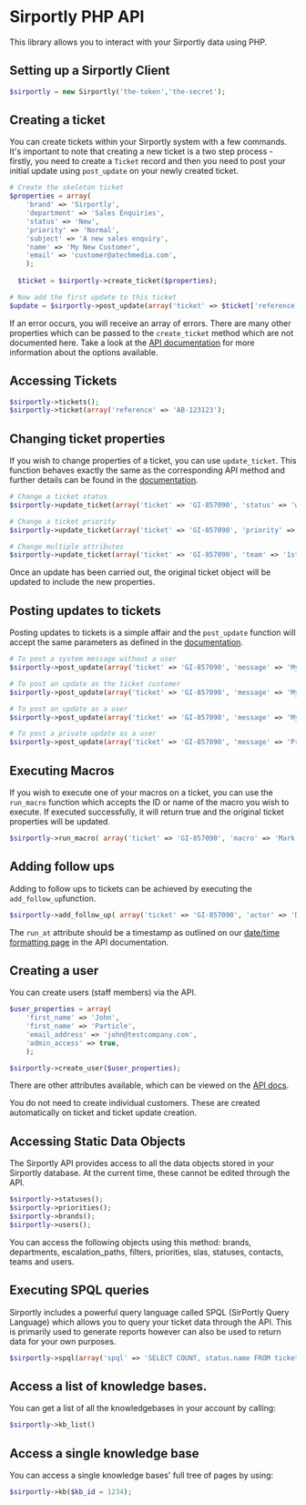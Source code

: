# Sirportly PHP API

This library allows you to interact with your Sirportly data using PHP.

## Setting up a Sirportly Client

```php
$sirportly = new Sirportly('the-token','the-secret');
```

## Creating a ticket

You can create tickets within your Sirportly system with a few commands. It's important to note that
creating a new ticket is a two step process - firstly, you need to create a `Ticket` record and then
you need to post your initial update using `post_update` on your newly created ticket.

```php
# Create the skeleton ticket
$properties = array(
    'brand' => 'Sirportly', 
    'department' => 'Sales Enquiries',
    'status' => 'New',
    'priority' => 'Normal',
    'subject' => 'A new sales enquiry',
    'name' => 'My New Customer',
    'email' => 'customer@atechmedia.com',
    );
    
  $ticket = $sirportly->create_ticket($properties);

# Now add the first update to this ticket
$update = $sirportly->post_update(array('ticket' => $ticket['reference'], 'message' => 'I would like some more info about your product', 'customer' => $ticket['customer']['id'] ));
```

If an error occurs, you will receive an array of errors. There are many
other properties which can be passed to the `create_ticket` method which are not documented here. Take
a look at the [API documentation](http://www.sirportly.com/docs/api-specification/tickets/submitting-a-new-ticket)
for more information about the options available.

## Accessing Tickets

```php
$sirportly->tickets();                   
$sirportly->ticket(array('reference' => 'AB-123123');      
```

## Changing ticket properties

If you wish to change properties of a ticket, you can use `update_ticket`. This function behaves
exactly the same as the corresponding API method and further details can be found in the 
[documentation](https://atech.sirportly.com/knowledge/4/api-specification/tickets/changing-ticket-properties). 


```PHP
# Change a ticket status
$sirportly->update_ticket(array('ticket' => 'GI-857090', 'status' => 'waiting for staff'));

# Change a ticket priority
$sirportly->update_ticket(array('ticket' => 'GI-857090', 'priority' => 'low'));

# Change multiple attributes
$sirportly->update_ticket(array('ticket' => 'GI-857090', 'team' => '1st line support', 'user => 'dave'));
```

Once an update has been carried out, the original ticket object will be updated to include the new properties.

## Posting updates to tickets

Posting updates to tickets is a simple affair and the `post_update` function will accept the same parameters as defined in the [documentation](http://www.sirportly.com/docs/api-specification/tickets/posting-an-update).

```php
# To post a system message without a user
$sirportly->post_update(array('ticket' => 'GI-857090', 'message' => 'My Example Message' ));

# To post an update as the ticket customer
$sirportly->post_update(array('ticket' => 'GI-857090', 'message' => 'My Example Message', 'customer' => 'Daniel' ));

# To post an update as a user
$sirportly->post_update(array('ticket' => 'GI-857090', 'message' => 'My Example Message', :user => 'Daniel')

# To post a private update as a user
$sirportly->post_update(array('ticket' => 'GI-857090', 'message' => 'Private Msg', 'user' => 'Daniel', 'private' => true ));

```

## Executing Macros

If you wish to execute one of your macros on a ticket, you can use the `run_macro` function
which accepts the ID or name of the macro you wish to execute. If executed successfully,
it will return true and the original ticket properties will be updated. 

```php
$sirportly->run_macro( array('ticket' => 'GI-857090', 'macro' => 'Mark as waiting for staff') );
````

## Adding follow ups

Adding to follow ups to tickets can be achieved by executing the `add_follow_up`function.

```php
$sirportly->add_follow_up( array('ticket' => 'GI-857090', 'actor' => 'Daniel', 'status' => 'resolved', 'run_at' => 'yyyy-mm-dd hh-mm') );
```

The `run_at` attribute should be a timestamp as outlined on our
[date/time formatting page](http://www.sirportly.com/docs/api-specification/date-time-formatting) in 
the API documentation.

## Creating a user

You can create users (staff members) via the API.

```php
$user_properties = array(
    'first_name' => 'John', 
    'first_name' => 'Particle', 
    'email_address' => 'john@testcompany.com', 
    'admin_access' => true, 
    );

$sirportly->create_user($user_properties);
```

There are other attributes available, which can be viewed on the [API docs](http://www.sirportly.com/docs/api-specification/users/create-new-user).

You do not need to create individual customers. These are created automatically on ticket and ticket update creation.

## Accessing Static Data Objects

The Sirportly API provides access to all the data objects stored in your Sirportly database.
At the current time, these cannot be edited through the API. 

```PHP
$sirportly->statuses();
$sirportly->priorities();
$sirportly->brands();
$sirportly->users();
```

You can access the following objects using this method: brands, departments, escalation_paths,
filters, priorities, slas, statuses, contacts, teams and users.

## Executing SPQL queries

Sirportly includes a powerful query language called SPQL (SirPortly Query Language) which allows you
to query your ticket data through the API. This is primarily used to generate reports however can also
be used to return data for your own purposes.

```PHP
$sirportly->spql(array('spql' => 'SELECT COUNT, status.name FROM tickets GROUP BY status.
```

## Access a list of knowledge bases.

You can get a list of all the knowledgebases in your account by calling:

```PHP
$sirportly->kb_list()
```

## Access a single knowledge base

You can access a single knowledge bases' full tree of pages by using:

```PHP
$sirportly->kb($kb_id = 1234);
```
